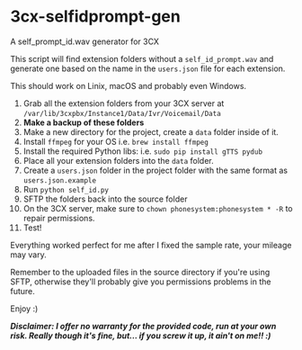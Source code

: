 # 3cx-selfidprompt-gen
A self_prompt_id.wav generator for 3CX

This script will find extension folders without a `self_id_prompt.wav` and generate one based on the name in the `users.json` file for each extension.

This should work on Linix, macOS and probably even Windows.

1. Grab all the extension folders from your 3CX server at `/var/lib/3cxpbx/Instance1/Data/Ivr/Voicemail/Data`
2. **Make a backup of these folders**
3. Make a new directory for the project, create a `data` folder inside of it.
4. Install `ffmpeg` for your OS i.e. `brew install ffmpeg`
5. Install the required Python libs: i.e. `sudo pip install gTTS pydub`
6. Place all your extension folders into the `data` folder.
7. Create a `users.json` folder in the project folder with the same format as `users.json.example`
8. Run `python self_id.py`
9. SFTP the folders back into the source folder
10. On the 3CX server, make sure to `chown phonesystem:phonesystem * -R` to repair permissions.
11. Test!

Everything worked perfect for me after I fixed the sample rate, your mileage may vary.


Remember to  the uploaded files in the source directory if you're using SFTP, otherwise they'll probably give you permissions problems in the future.

Enjoy :)

***Disclaimer: I offer no warranty for the provided code, run at your own risk. Really though it's fine, but... if you screw it up, it ain't on me!! :)***
